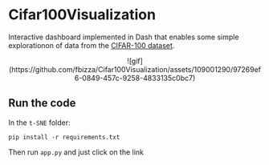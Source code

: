 # Cifar100Visualization
Interactive dashboard implemented in Dash that enables some simple explorationon of data from the [CIFAR-100 dataset](https://www.cs.toronto.edu/~kriz/cifar.html).

<p align="center">
  ![gif](https://github.com/fbizza/Cifar100Visualization/assets/109001290/97269ef6-0849-457c-9258-4833135c0bc7)
</p>



## Run the code
In the `t-SNE` folder: 
```
pip install -r requirements.txt
```
Then run `app.py` and just click on the link 
